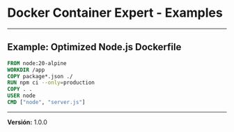 # Docker Container Expert - Examples

---

## Example: Optimized Node.js Dockerfile

```dockerfile
FROM node:20-alpine
WORKDIR /app
COPY package*.json ./
RUN npm ci --only=production
COPY . .
USER node
CMD ["node", "server.js"]
```

---

**Versión:** 1.0.0
